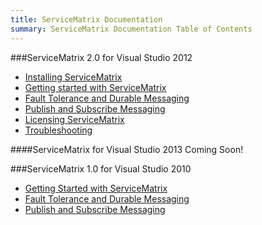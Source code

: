 ```yaml
---
title: ServiceMatrix Documentation
summary: ServiceMatrix Documentation Table of Contents
---
```


<a name="sm-toc"></a>

###ServiceMatrix 2.0 for Visual Studio 2012
- [Installing ServiceMatrix](installing-servicematrix-2.0)
- [Getting started with ServiceMatrix](getting-started-with-servicematrix-2.0)
- [Fault Tolerance and Durable Messaging](getting-started-with-nservicebus-using-servicematrix-2.0-fault-tolerance)
- [Publish and Subscribe Messaging](getting-started-with-nservicebus-using-servicematrix-2.0-publish-subscribe)
- [Licensing ServiceMatrix](licensing-servicematrix-v2.0)
- [Troubleshooting](installing-servicematrix-2.0)

####ServiceMatrix for Visual Studio 2013
Coming Soon!


###ServiceMatrix 1.0 for Visual Studio 2010
- [Getting Started with ServiceMatrix](getting-started-creating-a-new-project-servicematrix-1.0)
- [Fault Tolerance and Durable Messaging](getting-started-fault-tolerance-servicematrix-1.0)
- [Publish and Subscribe Messaging](getting-started-publish-subscribe-communication-servicematrix-1.0)


